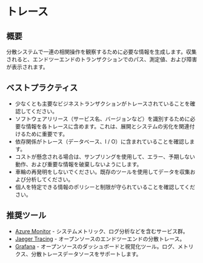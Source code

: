 # トレース

## 概要

分散システムで一連の相関操作を観察するために必要な情報を生成します。収集されると、エンドツーエンドのトランザクションでのパス、測定値、および障害が表示されます。

## ベストプラクティス

- 少なくとも主要なビジネストランザクションがトレースされていることを確認してください。
- ソフトウェアリリース（サービス名、バージョンなど）を識別するために必要な情報を各トレースに含めます。これは、展開とシステムの劣化を関連付けるために重要です。
- 依存関係がトレース（データベース、I / O）に含まれていることを確認します。
- コストが懸念される場合は、サンプリングを使用して、エラー、予期しない動作、および重要な情報を破棄しないようにします。
- 車輪の再発明をしないでください。既存のツールを使用してデータを収集および分析してください。
- 個人を特定できる情報のポリシーと制限が守られていることを確認してください。

## 推奨ツール

- [Azure Monitor](https://docs.microsoft.com/en-us/azure/azure-monitor/overview) - システムメトリック、ログ分析などを含むサービス群。
- [Jaeger Tracing](https://www.jaegertracing.io) - オープンソースのエンドツーエンドの分散トレース。
- [Grafana](https://grafana.com) - オープンソースのダッシュボードと視覚化ツール。ログ、メトリクス、分散トレースデータソースをサポートします。
